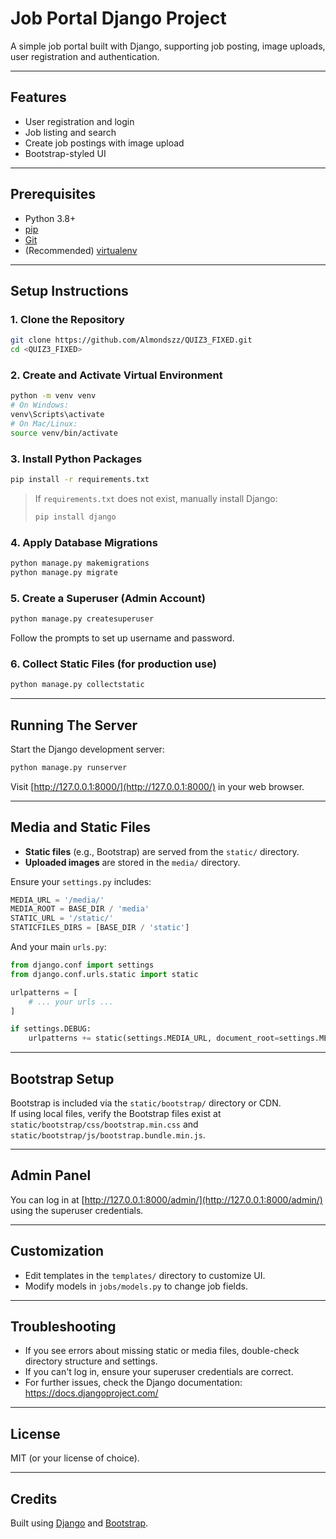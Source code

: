 # Job Portal Django Project

A simple job portal built with Django, supporting job posting, image uploads, user registration and authentication.

---

## Features

- User registration and login
- Job listing and search
- Create job postings with image upload
- Bootstrap-styled UI

---

## Prerequisites

- Python 3.8+
- [pip](https://pip.pypa.io/en/stable/)
- [Git](https://git-scm.com/)
- (Recommended) [virtualenv](https://virtualenv.pypa.io/en/latest/)

---

## Setup Instructions

### 1. **Clone the Repository**

```bash
git clone https://github.com/Almondszz/QUIZ3_FIXED.git
cd <QUIZ3_FIXED>
```

### 2. **Create and Activate Virtual Environment**

```bash
python -m venv venv
# On Windows:
venv\Scripts\activate
# On Mac/Linux:
source venv/bin/activate
```

### 3. **Install Python Packages**

```bash
pip install -r requirements.txt
```
> If `requirements.txt` does not exist, manually install Django:
> ```bash
> pip install django
> ```

### 4. **Apply Database Migrations**

```bash
python manage.py makemigrations
python manage.py migrate
```

### 5. **Create a Superuser (Admin Account)**

```bash
python manage.py createsuperuser
```
Follow the prompts to set up username and password.

### 6. **Collect Static Files (for production use)**

```bash
python manage.py collectstatic
```

---

## Running The Server

Start the Django development server:

```bash
python manage.py runserver
```

Visit [http://127.0.0.1:8000/](http://127.0.0.1:8000/) in your web browser.

---

## Media and Static Files

- **Static files** (e.g., Bootstrap) are served from the `static/` directory.
- **Uploaded images** are stored in the `media/` directory.

Ensure your `settings.py` includes:

```python
MEDIA_URL = '/media/'
MEDIA_ROOT = BASE_DIR / 'media'
STATIC_URL = '/static/'
STATICFILES_DIRS = [BASE_DIR / 'static']
```

And your main `urls.py`:

```python
from django.conf import settings
from django.conf.urls.static import static

urlpatterns = [
    # ... your urls ...
]

if settings.DEBUG:
    urlpatterns += static(settings.MEDIA_URL, document_root=settings.MEDIA_ROOT)
```

---

## Bootstrap Setup

Bootstrap is included via the `static/bootstrap/` directory or CDN.  
If using local files, verify the Bootstrap files exist at `static/bootstrap/css/bootstrap.min.css` and `static/bootstrap/js/bootstrap.bundle.min.js`.

---

## Admin Panel

You can log in at [http://127.0.0.1:8000/admin/](http://127.0.0.1:8000/admin/) using the superuser credentials.

---

## Customization

- Edit templates in the `templates/` directory to customize UI.
- Modify models in `jobs/models.py` to change job fields.

---

## Troubleshooting

- If you see errors about missing static or media files, double-check directory structure and settings.
- If you can't log in, ensure your superuser credentials are correct.
- For further issues, check the Django documentation: https://docs.djangoproject.com/

---

## License

MIT (or your license of choice).

---

## Credits

Built using [Django](https://www.djangoproject.com/) and [Bootstrap](https://getbootstrap.com/).